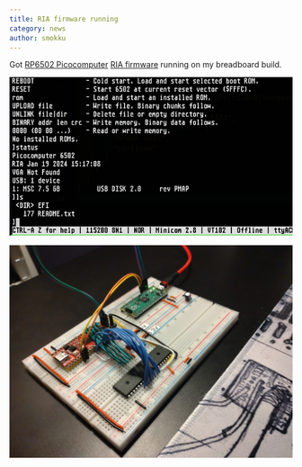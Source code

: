 ```yaml
---
title: RIA firmware running
category: news
author: smokku
---
```


Got [RP6502 Picocomputer][1] [RIA firmware][2] running on my breadboard build.

![X65 serial console](/images/2024-01-19_serial_console.png)

[1]: https://picocomputer.github.io
[2]: https://picocomputer.github.io/ria.html

![X65 breadboard](/images/2024-01-19_board.jpg)
